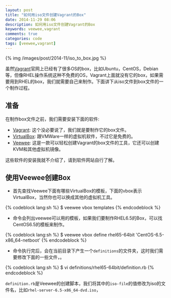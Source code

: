 ```yaml
---
layout: post
title: "如何用iso文件创建Vagrant的Box"
date: 2014-11-29 08:06
description: 如何用iso文件创建Vagrant的Box
keywords: veewee,vagrant
comments: true
categories: code
tags: [veewee,vagrant]
---
```

  
{% img /images/post/2014-11/iso_to_box.jpg %}  
  
虽然[Vagrant][vagrant]官网上已经有了很多OS的box，比如Ubuntu，CentOS，Debian等，但像RHEL操作系统这种不免费的OS，Vagrant上面就没有它的box，如果需要用到RHEL的box，我们就需要自己来制作。下面讲下从iso文件到box文件的一个制作过程。    
  
<!--more-->

## 准备
在制作box文件之前，我们需要安装下面的软件:  

* [Vagrant][vagrant]: 这个没必要说了，我们就是要制作它的box文件。  
* [VirtualBox][virtualbox]: 跟VMWare一样的虚拟机软件，不过它是免费的。  
* [Veewee][veewee]: 这是一款可以轻松创建Vagrant的box文件的工具，它还可以创建KVM和其他虚拟机镜像。  
  
这些软件的安装我就不介绍了，请到软件网站自行了解。  

## 使用Veewee创建Box
  
* 首先查找Veewee下面有哪些VirtualBox的模板，下面的vbox表示VirtualBox，当然你也可以换成其他的虚拟机工具。  
  
{% codeblock lang:sh %}
$ veewee vbox templates
{% endcodeblock %}   
  
* 命令会列出veewee可以用的模板，如果我们要制作RHEL6.5的Box，可以找CentOS6.5的模板来制作。
  
{% codeblock lang:sh %}
$ veewee vbox define rhel65-64bit 'CentOS-6.5-x86_64-netboot'
{% endcodeblock %}   
  
* 命令执行完后，会在当前目录下产生一个`definitions`的文件夹，这时我们需要修改下面的一些文件，。
  
{% codeblock lang:sh %}
$ vi definitions/rhel65-64bit/definition.rb
{% endcodeblock %}   
  
`definition.rb`是Veewee的创建脚本，我们将其中的`iso-file`的值修改为iso的文件名，比如`rhel-server-6.5-x86_64-dvd.iso`，


[vagrant]: https://www.vagrantup.com/
[virtualbox]: https://www.virtualbox.org/
[veewee]: https://github.com/jedi4ever/veewee